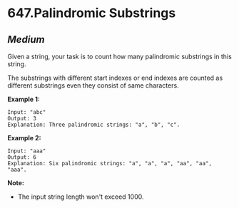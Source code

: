 647.Palindromic Substrings
==========

*Medium*
----------

Given a string, your task is to count how many palindromic substrings in this string.

The substrings with different start indexes or end indexes are counted as different substrings even they consist of same characters.

**Example 1:**

    Input: "abc"
    Output: 3
    Explanation: Three palindromic strings: "a", "b", "c".

**Example 2:**

    Input: "aaa"
    Output: 6
    Explanation: Six palindromic strings: "a", "a", "a", "aa", "aa", "aaa".

**Note:**

* The input string length won't exceed 1000.
